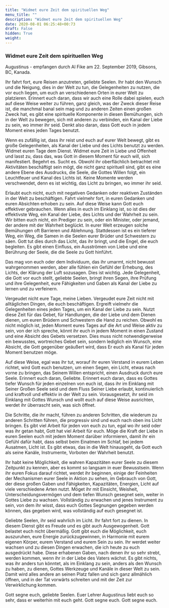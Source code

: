 ```yaml
---
title: "Widmet eure Zeit dem spirituellen Weg"
menu_title: ""
description: "Widmet eure Zeit dem spirituellen Weg"
date: 2020-08-01 06:25:48+00:73
draft: False
hidden: True
weight:
---
```

### Widmet eure Zeit dem spirituellen Weg

Augustinus - empfangen durch Al Fike am 22. September 2019, Gibsons, BC, Kanada.

Ihr fahrt fort, eure Reisen anzutreten, geliebte Seelen. Ihr habt den Wunsch und die Neigung, dies in der Welt zu tun, die Gelegenheiten zu nutzen, die vor euch liegen, um euch an verschiedenen Orten in eurer Welt zu platzieren. Erinnert euch daran, dass wir auch eine Rolle dabei spielen, euch auf diese Weise weiter zu führen, ganz gleich, was der Zweck dieser Reise ist, die manchmal banal sein mag und zu anderen Zeiten einen großen Zweck hat, es gibt eine spirituelle Komponente in diesen Bemühungen, sich in der Welt zu bewegen, sich mit anderen zu verbinden, ein Kanal der Liebe zu sein, wo immer ihr seid. Denkt also daran, dass Gott euch in jedem Moment eines jeden Tages benutzt.

Wenn es zufällig ist, dass ihr reist und euch auf eurer Welt bewegt, gibt es große Gelegenheiten, als Kanal der Liebe und des Lichts benutzt zu werden. Widmet euren Tage dem Dienst. Widmet eure Zeit in Liebe und Offenheit und lasst zu, dass das, was Gott in diesem Moment für euch will, sich manifestiert. Begehrt es. Sucht es. Obwohl ihr oberflächlich betrachtet mit Aktivitäten beschäftigt sein mögt, die nicht ganz spirituell sind, gibt es eine andere Ebene des Ausdrucks, die Seele, die Gottes Willen folgt, ein Leuchtfeuer und Kanal des Lichts ist. Keine Momente werden verschwendet, denn es ist wichtig, das Licht zu bringen, wo immer ihr seid.

Erlaubt euch nicht, euch mit negativen Gedanken oder reaktiven Zuständen in der Welt zu beschäftigen. Fahrt vielmehr fort, in euren Gedanken und euren Absichten erhoben zu sein. Auf diese Weise kann Gott euch effektiver gebrauchen. Wenn alles in euch im Einklang ist, so ist dies der effektivste Weg, ein Kanal der Liebe, des Lichts und der Wahrheit zu sein. Wir bitten euch nicht, ein Prediger zu sein, oder ein Minister, oder jemand, der andere mit der Wahrheit beglückt. In eurer Welt erzeugen solche Bemühungen oft Barrieren und Ablehnung. Stattdessen ist es ein tieferer Weg, ein Weg, die Samen in die Seelen eurer Brüder und Schwestern zu säen. Gott tut dies durch das Licht, das ihr bringt, und die Engel, die euch begleiten. Es gibt einen Einfluss, ein Ausströmen von Liebe und eine Berührung der Seele, die die Seele zu Gott hinführt.

Das mag von euch oder dem Individuum, das ihr umarmt, nicht bewusst wahrgenommen werden, aber alle fühlen ein Gefühl der Erhebung, des Lichts, der Klärung der Luft sozusagen. Dies ist wichtig. Jede Gelegenheit, die Gott vor euch stellt, geliebte Seelen, bringt ihren Segen, ihre Prüfung und ihre Gelegenheit, eure Fähigkeiten und Gaben als Kanal der Liebe zu lernen und zu verfeinern.

Vergeudet nicht eure Tage, meine Lieben. Vergeudet eure Zeit nicht mit alltäglichen Dingen, die euch beschäftigen. Ergreift vielmehr die Gelegenheiten eines jeden Tages, um ein Kanal der Liebe zu sein. Nutzt diese Zeit für das Gebet, für Handlungen, die der Liebe und dem Dienen dienen, um euren Brüdern und Schwestern die Hand zu reichen. Obwohl es nicht möglich ist, jeden Moment eures Tages auf die Art und Weise aktiv zu sein, von der ich spreche, könnt ihr euch in jedem Moment in einen Zustand und eine Absicht des Gebets versetzen. Dies muss nicht notwendigerweise ein bewusstes, wortreiches Gebet sein, sondern lediglich ein Wunsch, eine Absicht, die Gott gegenüber geäußert wird, dass Er euch als Kanal für jeden Moment benutzen möge.

Auf diese Weise, egal was ihr tut, worauf ihr euren Verstand in eurem Leben richtet, wird Gott euch benutzen, um einen Segen, ein Licht, etwas nach vorne zu bringen, das Seinem Willen entspricht, einen Ausdruck durch eure Seele. Erinnert euch daran, Geliebte. Erinnert euch daran, dass es Gottes tiefer Wunsch für jeden einzelnen von euch ist, dass ihr im Einklang mit Seiner Großen Seele seid und dem Fluss Seiner Liebe erlaubt, kontinuierlich und kraftvoll und effektiv in der Welt zu sein. Vorausgesetzt, ihr seid im Einklang mit Gottes Wunsch und wollt euch auf diese Weise ausrichten, werdet ihr überrascht sein, was sich öffnet.

Die Schritte, die ihr macht, führen zu anderen Schritten, die wiederum zu anderen Schritten führen, die progressiv sind und euch nach oben ins Licht bringen. Es gibt viel Arbeit für jeden von euch zu tun, egal wo ihr seid oder was ihr getan habt, Gott hat viel Arbeit für euch. Möge die Kraft der Liebe in euren Seelen euch mit jedem Moment darüber informieren, damit ihr ein Gefühl dafür habt, dass selbst beim Einatmen im Schlaf, bei jedem Ausatmen, Licht ist. Es gibt etwas, das in die Welt hinausgeht, da Gott euch als seine Kanäle, Instrumente, Vorboten der Wahrheit benutzt.

Ihr habt keine Möglichkeit, die wahren Kapazitäten eurer Seele zu diesem Zeitpunkt zu kennen, aber es kommt so langsam in euer Bewusstsein. Wenn ihr euren Fokus darauf richtet, werdet ihr beginnen, einige der Feinheiten der Mechanismen eurer Seele in Aktion zu sehen, im Gebrauch von Gott, der diese großen Gaben und Fähigkeiten, Kapazitäten, Energien, Licht auf viele verschiedene Arten nutzt. Möget ihr mit Einsicht, Weisheit, Unterscheidungsvermögen und dem tiefen Wunsch gesegnet sein, weiter in Gottes Liebe zu wachsen. Vollständig zu erwachen und jenes Instrument zu sein, von dem ihr wisst, dass euch Gottes Segnungen gegeben werden können, das gegeben wird, was vollständig auf euch gesegnet ist.

Geliebte Seelen, ihr seid wahrlich im Licht. Ihr fahrt fort zu dienen. In diesem Dienst gibt es Freude und es gibt auch Ausgewogenheit. Gott belastet euch nicht übermäßig. Gott gibt euch die Möglichkeit, euch auszuruhen, eure Energie zurückzugewinnen, in Harmonie mit eurem eigenen Körper, eurem Verstand und eurem Sein zu sein. Ihr werdet weiter wachsen und zu diesen Dingen erwachen, die ich heute zu euch ausgedrückt habe. Diese erhabenen Gaben, nach denen ihr so sehr strebt, werden kommen, wenn ihr in der Liebe des Vaters wächst. Es gibt nichts, was ihr anders tun könntet, als im Einklang zu sein, anders als den Wunsch zu haben, zu dienen, Gottes Werkzeuge und Kanäle in dieser Welt zu sein. Damit wird alles andere an seinen Platz fallen und sich ganz allmählich öffnen, und in der Tat vorwärts schreiten und mit der Zeit zur Verwirklichung kommen.

Gott segne euch, geliebte Seelen. Euer Lehrer Augustinus liebt euch so sehr, dass er weiterhin mit euch geht. Gott segne euch. Gott segne euch.
